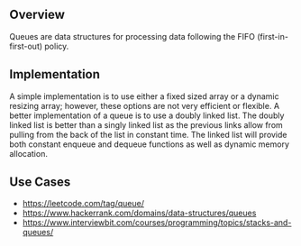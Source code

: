 ## Overview

Queues are data structures for processing data following the FIFO (first-in-first-out) policy.

## Implementation

A simple implementation is to use either a fixed sized array or a dynamic resizing array; however, these options are not very efficient or flexible.  A better implementation of a queue is to use a doubly linked list.  The doubly linked list is better than a singly linked list as the previous links allow from pulling from the back of the list in constant time.  The linked list will provide both constant enqueue and dequeue functions as well as dynamic memory allocation.  

## Use Cases

* https://leetcode.com/tag/queue/
* https://www.hackerrank.com/domains/data-structures/queues
* https://www.interviewbit.com/courses/programming/topics/stacks-and-queues/